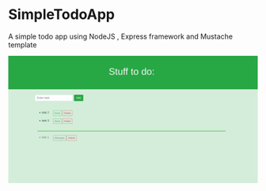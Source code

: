 # SimpleTodoApp
A simple todo app using NodeJS , Express framework and Mustache template

![dashboard](https://github.com/sanketsy/SimpleTodoApp/blob/main/dashboard.png?raw=true)
